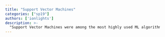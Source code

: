 ```yaml
---
title: "Support Vector Machines"
categories: ["sp19"]
authors: ['ionlights']
description: >-
  "Support Vector Machines were among the most highly used ML algorithms before Neural Nets came back into the foreground. Unlike Neural Nets, SVMs can explain themselves quite well and allow us to use these ML mdels in fields like medicine, finance, and the like – where regulations require that we can inquire about our models."
---
```


 


